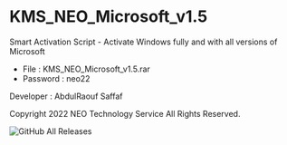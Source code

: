 # KMS_NEO_Microsoft_v1.5
Smart Activation Script - Activate Windows fully and with all versions of Microsoft

- File : KMS_NEO_Microsoft_v1.5.rar
- Password : neo22

Developer : AbdulRaouf Saffaf

Copyright 2022 NEO Technology Service All Rights Reserved.


<img src="https://camo.githubusercontent.com/db442e848f57dc5ca7fa5561d280967dff9bc84d07167db6b38eb25dda5fedc2/68747470733a2f2f696d672e736869656c64732e696f2f6769746875622f646f776e6c6f6164732f6162626f6469313430362f4b4d535f564c5f414c4c5f41494f2f746f74616c2e737667" alt="GitHub All Releases" data-canonical- style="max-width: 100%;">
